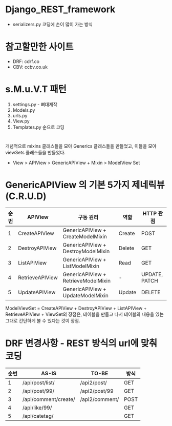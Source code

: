 # Django_REST_framework
  - serializers.py 코딩에 손이 많이 가는 방식

# 참고할만한 사이트
  - DRF: cdrf.co
  - CBV: ccbv.co.uk

# s.M.u.V.T 패턴
1. settings.py - 뼈대제작
2. Models.py
3. urls.py
4. View.py
5. Templates.py
순으로 코딩

#
개념적으로 mixins 클래스들을 모아 Generics 클래스들을 만들었고, 이들을 모아 viewSets 클래스들을 만들었다.
- View > APIView > GenericAPIView + Mixin > ModelView Set
# 

# GenericAPIView 의 기본 5가지 제네릭뷰 (C.R.U.D)
| 순번 | APIView | 구동 원리 | 역할 | HTTP 관점 |
|---|---|---|---|---|
| 1 | CreateAPIView|GenericAPIView + CreateModelMixin | Create | POST |
| 2 | DestroyAPIView|GenericAPIView + DestroyModelMixin | Delete | GET |
| 3 | ListAPIView|GenericAPIView + ListModelMixin | Read | GET |
| 4 | RetrieveAPIView|GenericAPIView + RetrieveModelMixin | - | UPDATE, PATCH |
| 5 | UpdateAPIView|GenericAPIView + UpdateModelMixin | Update | DELETE |

ModelViewSet = CreateAPIView + DestroyAPIView + ListAPIView + RetrieveAPIView + 
ViewSet의 장점은, 테이블을 만들고 나서 테이블의 내용을 있는 그대로 간단하게 볼 수 있다는 것이 장점.
#

# DRF 변경사항 - REST 방식의 url에 맞춰 코딩
| 순번 | AS-IS | TO-BE | 방식 |
|---|---|---|---|
| 1 | /api/post/list/ | /api2/post/ | GET |
| 2 | /api/post/99/ | /api2/post/99 | GET |
| 3 | /api/comment/create/ | /api2/comment/ | POST |
| 4 | /api/like/99/ |  | GET |
| 5 | /api/catetag/ |  | GET |





